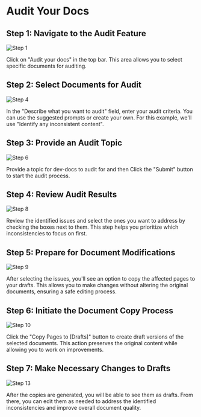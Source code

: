 # Audit Your Docs

## Step 1: Navigate to the Audit Feature

![Step 1](/img/audit_your_docs/step_1.png)

Click on "Audit your docs" in the top bar. This area allows you to select specific documents for auditing.

## Step 2: Select Documents for Audit

![Step 4](/img/audit_your_docs/step_4.png)

In the "Describe what you want to audit" field, enter your audit criteria. You can use the suggested prompts or create your own. For this example, we'll use "Identify any inconsistent content".

## Step 3: Provide an Audit Topic

![Step 6](/img/audit_your_docs/step_6.png)

Provide a topic for dev-docs to audit for and then Click the "Submit" button to start the audit process.

## Step 4: Review Audit Results

![Step 8](/img/audit_your_docs/step_8.png)

Review the identified issues and select the ones you want to address by checking the boxes next to them. This step helps you prioritize which inconsistencies to focus on first.

## Step 5: Prepare for Document Modifications

![Step 9](/img/audit_your_docs/step_9.png)

After selecting the issues, you'll see an option to copy the affected pages to your drafts. This allows you to make changes without altering the original documents, ensuring a safe editing process.

## Step 6: Initiate the Document Copy Process

![Step 10](/img/audit_your_docs/step_10.png)

Click the "Copy Pages to [Drafts]" button to create draft versions of the selected documents. This action preserves the original content while allowing you to work on improvements.

## Step 7: Make Necessary Changes to Drafts

![Step 13](/img/audit_your_docs/step_13.png)

After the copies are generated, you will be able to see them as drafts. From there, you can edit them as needed to address the identified inconsistencies and improve overall document quality.